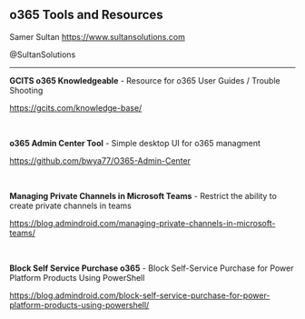 ## o365 Tools and Resources  

Samer Sultan
https://www.sultansolutions.com

@SultanSolutions

---


**GCITS o365 Knowledgeable** - Resource for o365 User Guides / Trouble Shooting

https://gcits.com/knowledge-base/

&nbsp;
&nbsp;

**o365 Admin Center Tool** - Simple desktop UI for o365 managment

https://github.com/bwya77/O365-Admin-Center

&nbsp;
&nbsp;

**Managing Private Channels in Microsoft Teams** - Restrict the ability to create private channels in teams 

https://blog.admindroid.com/managing-private-channels-in-microsoft-teams/

&nbsp;
&nbsp;

 **Block Self Service Purchase o365** - Block Self-Service Purchase for Power Platform Products Using PowerShell
 
 https://blog.admindroid.com/block-self-service-purchase-for-power-platform-products-using-powershell/
 
&nbsp;
&nbsp;
